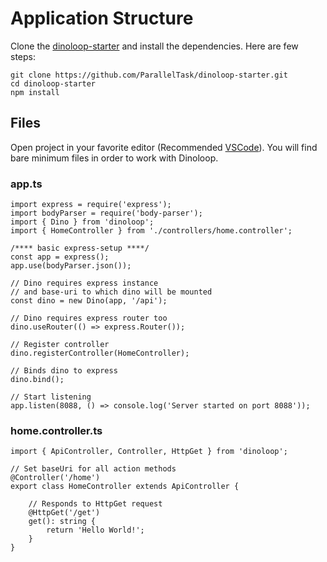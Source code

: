 # Application Structure
Clone the [dinoloop-starter](https://github.com/ParallelTask/dinoloop-starter) and install the dependencies. Here are few steps: 
```
git clone https://github.com/ParallelTask/dinoloop-starter.git
cd dinoloop-starter
npm install
```

## Files

Open project in your favorite editor (Recommended [VSCode](https://code.visualstudio.com/)). You will find bare minimum files in order to work with Dinoloop.

### app.ts

```
import express = require('express');
import bodyParser = require('body-parser');
import { Dino } from 'dinoloop';
import { HomeController } from './controllers/home.controller';

/**** basic express-setup ****/
const app = express();
app.use(bodyParser.json());

// Dino requires express instance
// and base-uri to which dino will be mounted
const dino = new Dino(app, '/api');

// Dino requires express router too
dino.useRouter(() => express.Router());

// Register controller
dino.registerController(HomeController);

// Binds dino to express
dino.bind();

// Start listening
app.listen(8088, () => console.log('Server started on port 8088'));
```

### home.controller.ts

```
import { ApiController, Controller, HttpGet } from 'dinoloop';

// Set baseUri for all action methods
@Controller('/home')
export class HomeController extends ApiController {

    // Responds to HttpGet request
    @HttpGet('/get')
    get(): string {
        return 'Hello World!';
    }
}
```
